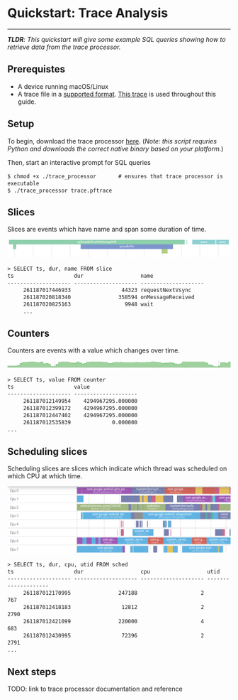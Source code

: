 # Quickstart: Trace Analysis

-------

_**TLDR**: This quickstart will give some example SQL queries showing how to retrieve data from the trace processor._

## Prerequistes

- A device running macOS/Linux
- A trace file in a [supported format](). [This trace]() is used throughout this guide.

## Setup

To begin, download the trace processor [here](). (_Note: this script requries Python and downloads the correct native binary based on your platform._)

Then, start an interactive prompt for SQL queries

```console
$ chmod +x ./trace_processor       # ensures that trace processor is executable 
$ ./trace_processor trace.pftrace
```

## Slices

Slices are events which have name and span some duration of time.

![](/docs/images/slices.png)

```console
> SELECT ts, dur, name FROM slice
ts                   dur                  name
-------------------- -------------------- --------------------
     261187017446933                44323 requestNextVsync
     261187020818340               358594 onMessageReceived
     261187020825163                 9948 wait
     ...
```

## Counters

Counters are events with a value which changes over time.

![](/docs/images/counters.png)

```console
> SELECT ts, value FROM counter
ts                   value
-------------------- --------------------
     261187012149954    4294967295.000000
     261187012399172    4294967295.000000
     261187012447402    4294967295.000000
     261187012535839             0.000000
...
```

## Scheduling slices

Scheduling slices are slices which indicate which thread was scheduled on which CPU at which time.

![](/docs/images/sched-slices.png)

```console
> SELECT ts, dur, cpu, utid FROM sched
ts                   dur                  cpu                  utid
-------------------- -------------------- -------------------- --------------------
     261187012170995               247188                    2                  767
     261187012418183                12812                    2                 2790
     261187012421099               220000                    4                  683
     261187012430995                72396                    2                 2791
...
```

## Next steps

TODO: link to trace processor documentation and reference
